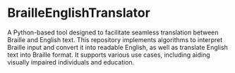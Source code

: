 # BrailleEnglishTranslator
A Python-based tool designed to facilitate seamless translation between Braille and English text. This repository implements algorithms to interpret Braille input and convert it into readable English, as well as translate English text into Braille format. It supports various use cases, including aiding visually impaired individuals and education.
